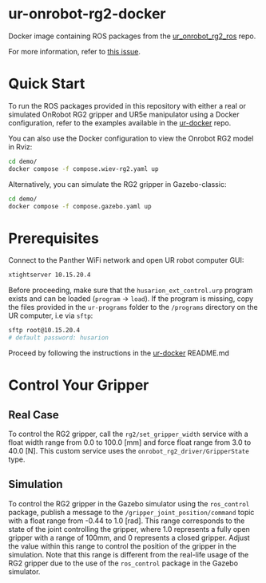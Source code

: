 # ur-onrobot-rg2-docker
Docker image containing ROS packages from the [ur_onrobot_rg2_ros](https://github.com/husarion/ur_onrobot_rg2_ros) repo.

For more information, refer to [this issue](https://github.com/UniversalRobots/Universal_Robots_ROS_Driver/issues/611).

# Quick Start

To run the ROS packages provided in this repository with either a real or simulated OnRobot RG2 gripper and UR5e manipulator using a Docker configuration, refer to the examples available in the [ur-docker](https://github.com/husarion/ur-docker#ur5e-onrobot-rg2) repo.

You can also use the Docker configuration to view the Onrobot RG2 model in Rviz:

```bash
cd demo/
docker compose -f compose.wiev-rg2.yaml up
```

Alternatively, you can simulate the RG2 gripper in Gazebo-classic:

```bash
cd demo/
docker compose -f compose.gazebo.yaml up
```

# Prerequisites

Connect to the Panther WiFi network and open UR robot computer GUI:

```bash
xtightserver 10.15.20.4
```

Before proceeding, make sure that the `husarion_ext_control.urp` program exists and can be loaded (`program` -> `load`). If the program is missing, copy the files provided in the `ur-programs` folder to the `/programs` directory on the UR computer, i.e via `sftp`:

```bash
sftp root@10.15.20.4
# default password: husarion
```

Proceed by following the instructions in the [ur-docker](https://github.com/husarion/ur-docker) README.md

# Control Your Gripper

## Real Case

To control the RG2 gripper, call the `rg2/set_gripper_width` service with a float width range from 0.0 to 100.0 [mm] and force float range from 3.0 to 40.0 [N]. This custom service uses the `onrobot_rg2_driver/GripperState` type.

## Simulation

To control the RG2 gripper in the Gazebo simulator using the `ros_control` package, publish a message to the `/gripper_joint_position/command` topic with a float range from -0.44 to 1.0 [rad]. This range corresponds to the state of the joint controlling the gripper, where 1.0 represents a fully open gripper with a range of 100mm, and 0 represents a closed gripper. Adjust the value within this range to control the position of the gripper in the simulation. Note that this range is different from the real-life usage of the RG2 gripper due to the use of the `ros_control` package in the Gazebo simulator.